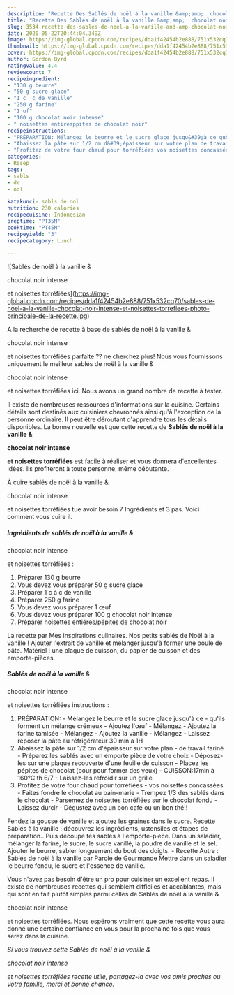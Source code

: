 ```yaml
---
description: "Recette Des Sablés de noël à la vanille &amp;amp;  chocolat noir intense  et noisettes torréfiées"
title: "Recette Des Sablés de noël à la vanille &amp;amp;  chocolat noir intense  et noisettes torréfiées"
slug: 3534-recette-des-sables-de-noel-a-la-vanille-and-amp-chocolat-noir-intense-et-noisettes-torrefiees
date: 2020-05-22T20:44:04.349Z
image: https://img-global.cpcdn.com/recipes/dda1f42454b2e888/751x532cq70/sables-de-noel-a-la-vanille-chocolat-noir-intense-et-noisettes-torrefiees-photo-principale-de-la-recette.jpg
thumbnail: https://img-global.cpcdn.com/recipes/dda1f42454b2e888/751x532cq70/sables-de-noel-a-la-vanille-chocolat-noir-intense-et-noisettes-torrefiees-photo-principale-de-la-recette.jpg
cover: https://img-global.cpcdn.com/recipes/dda1f42454b2e888/751x532cq70/sables-de-noel-a-la-vanille-chocolat-noir-intense-et-noisettes-torrefiees-photo-principale-de-la-recette.jpg
author: Gordon Byrd
ratingvalue: 4.4
reviewcount: 7
recipeingredient:
- "130 g beurre"
- "50 g sucre glace"
- "1 c  c de vanille"
- "250 g farine"
- "1 uf"
- "100 g chocolat noir intense"
- " noisettes entiresppites de chocolat noir"
recipeinstructions:
- "PRÉPARATION: Mélangez le beurre et le sucre glace jusqu&#39;à ce qu&#39;ils forment un mélange crémeux Ajoutez l&#39;œuf Mélangez Ajoutez la farine tamisée Mélangez Ajoutez la vanille Mélangez Laissez reposer la pâte au réfrigérateur 30 min à 1H"
- "Abaissez la pâte sur 1/2 cm d&#39;épaisseur sur votre plan de travail fariné Préparez les sablés avec un emporte pièce de votre choix  Déposez-les sur une plaque recouverte d&#39;une feuille de cuisson Placez les pépites de chocolat (pour pour former des yeux) CUISSON:17min à 160°C th 6/7  Laissez-les refroidir sur un grille"
- "Profitez de votre four chaud pour torréfiées vos noisettes concassées Faites fondre le chocolat au bain-marie Trempez 1/3 des sablés dans le chocolat Parsemez de noisettes torréfiées sur le chocolat fondu Laissez durcir Dégustez avec un bon café ou un bon thé!!"
categories:
- Resep
tags:
- sabls
- de
- nol

katakunci: sabls de nol 
nutrition: 230 calories
recipecuisine: Indonesian
preptime: "PT35M"
cooktime: "PT45M"
recipeyield: "3"
recipecategory: Lunch

---
```



![Sablés de noël à la vanille &amp;

chocolat noir intense

et noisettes torréfiées](https://img-global.cpcdn.com/recipes/dda1f42454b2e888/751x532cq70/sables-de-noel-a-la-vanille-chocolat-noir-intense-et-noisettes-torrefiees-photo-principale-de-la-recette.jpg)

A la recherche de recette à base de sablés de noël à la vanille &amp;

chocolat noir intense

et noisettes torréfiées parfaite ?? ne cherchez plus! Nous vous fournissons uniquement le meilleur sablés de noël à la vanille &amp;

chocolat noir intense

et noisettes torréfiées ici. Nous avons un grand nombre de recette à tester.

Il existe de nombreuses ressources d'informations sur la cuisine. Certains détails sont destinés aux cuisiniers chevronnés ainsi qu'à l'exception de la personne ordinaire. Il peut être déroutant d'apprendre tous les détails disponibles. La bonne nouvelle est que cette recette de <strong> Sablés de noël à la vanille &amp;

chocolat noir intense

et noisettes torréfiées </strong> est facile à réaliser et vous donnera d'excellentes idées. Ils profiteront à toute personne, même débutante.

<!--inarticleads1-->

À cuire sablés de noël à la vanille &amp;

chocolat noir intense

et noisettes torréfiées tue avoir besoin 7 Ingrédients et 3 pas. Voici comment vous cuire il.

##### Ingrédients de sablés de noël à la vanille &amp;

chocolat noir intense

et noisettes torréfiées :

1. Préparer 130 g beurre
1. Vous devez vous préparer 50 g sucre glace
1. Préparer 1 c à c de vanille
1. Préparer 250 g farine
1. Vous devez vous préparer 1 œuf
1. Vous devez vous préparer 100 g chocolat noir intense
1. Préparer  noisettes entières/pépites de chocolat noir


La recette par Mes inspirations culinaires. Nos petits sablés de Noël à la vanille ! Ajouter l&#39;extrait de vanille et mélanger jusqu&#39;à former une boule de pâte. Matériel : une plaque de cuisson, du papier de cuisson et des emporte-pièces. 

<!--inarticleads2-->

##### Sablés de noël à la vanille &amp;

chocolat noir intense

et noisettes torréfiées instructions :

1. PRÉPARATION: - Mélangez le beurre et le sucre glace jusqu&#39;à ce - qu&#39;ils forment un mélange crémeux - Ajoutez l&#39;œuf - Mélangez - Ajoutez la farine tamisée - Mélangez - Ajoutez la vanille - Mélangez - Laissez reposer la pâte au réfrigérateur 30 min à 1H
1. Abaissez la pâte sur 1/2 cm d&#39;épaisseur sur votre plan - de travail fariné - Préparez les sablés avec un emporte pièce de votre choix -  Déposez-les sur une plaque recouverte d&#39;une feuille de cuisson - Placez les pépites de chocolat (pour pour former des yeux) - CUISSON:17min à 160°C th 6/7 -  Laissez-les refroidir sur un grille
1. Profitez de votre four chaud pour torréfiées - vos noisettes concassées - Faites fondre le chocolat au bain-marie - Trempez 1/3 des sablés dans le chocolat - Parsemez de noisettes torréfiées sur le chocolat fondu - Laissez durcir - Dégustez avec un bon café ou un bon thé!!


Fendez la gousse de vanille et ajoutez les graines dans le sucre. Recette Sablés à la vanille : découvrez les ingrédients, ustensiles et étapes de préparation.. Puis découpe tes sablés à l&#39;emporte-pièce. Dans un saladier, mélanger la farine, le sucre, le sucre vanillé, la poudre de vanille et le sel. Ajouter le beurre, sabler longuement du bout des doigts. - Recette Autre : Sablés de noël à la vanille par Parole de Gourmande Mettre dans un saladier le beurre fondu, le sucre et l&#39;essence de vanille. 

<!--inarticleads1-->

<p>
Vous n'avez pas besoin d'être un pro pour cuisiner un excellent repas. Il existe de nombreuses recettes qui semblent difficiles et accablantes, mais qui sont en fait plutôt simples parmi celles de Sablés de noël à la vanille &amp;

chocolat noir intense

et noisettes torréfiées. Nous espérons vraiment que cette recette vous aura donné une certaine confiance en vous pour la prochaine fois que vous serez dans la cuisine.
</p>

<p>
<i>Si vous trouvez cette Sablés de noël à la vanille &amp;

chocolat noir intense

et noisettes torréfiées recette utile, partagez-la avec vos amis proches ou votre famille, merci et bonne chance.</i>
</p>
